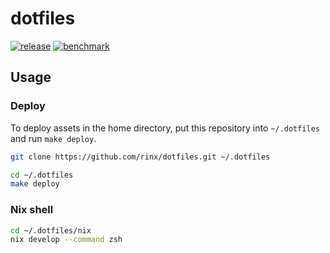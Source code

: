 # dotfiles

[![release](https://img.shields.io/github/v/release/rinx/dotfiles?style=flat-square)](https://github.com/rinx/dotfiles/releases)
[![benchmark](https://img.shields.io/badge/benchmark-nvim%2Fzsh-brightgreen?style=flat-square)](https://rinx.github.io/dotfiles/dev/bench/)

## Usage


### Deploy

To deploy assets in the home directory, put this repository into `~/.dotfiles` and run `make deploy`.

```sh
git clone https://github.com/rinx/dotfiles.git ~/.dotfiles
```

```sh
cd ~/.dotfiles
make deploy
```

### Nix shell

```sh
cd ~/.dotfiles/nix
nix develop --command zsh
```
